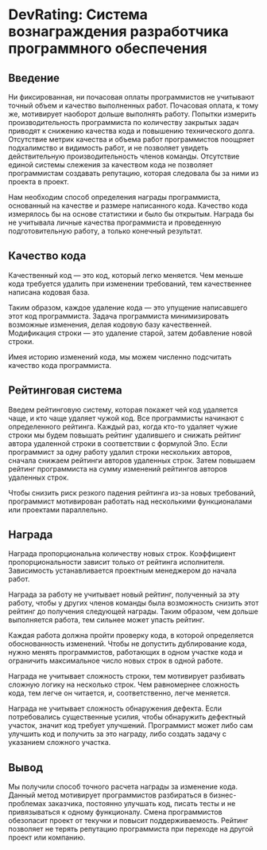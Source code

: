 # DevRating: Система вознаграждения разработчика программного обеспечения

## Введение

Ни фиксированная, ни почасовая оплаты программистов не учитывают точный объем и 
качество выполненных работ. Почасовая оплата, к тому же, мотивирует наоборот 
дольше выполнять работу. Попытки измерить производительность программиста по 
количеству закрытых задач приводят к снижению качества кода и повышению 
технического долга. Отсутствие метрик качества и объема работ программистов 
поощряет подхалимство и видимость работ, и не позволяет увидеть действительную 
производительность членов команды. Отсутствие единой системы слежения за 
качеством кода не позволяет программистам создавать репутацию, которая 
следовала бы за ними из проекта в проект.

Нам необходим способ определения награды программиста, основанный на качестве и 
размере написанного кода. Качество кода измерялось бы на основе статистики и 
было бы открытым. Награда бы не учитывала личные качества программиста и 
проведенную подготовительную работу, а только конечный результат.

## Качество кода

Качественный код — это код, который легко меняется. Чем меньше кода требуется 
удалить при изменении требований, тем качественнее написана кодовая база.

Таким образом, каждое удаление кода — это упущение написавшего этот код 
программиста. Задача программиста минимизировать возможные изменения, делая 
кодовую базу качественней. Модификация строки — это удаление старой, затем 
добавление новой строки.

Имея историю изменений кода, мы можем численно подсчитать качество кода 
программиста.

## Рейтинговая система

Введем рейтинговую систему, которая покажет чей код удаляется чаще, и кто чаще 
удаляет чужой код. Все программисты начинают с определенного рейтинга. Каждый 
раз, когда кто-то удаляет чужие строки мы будем повышать рейтинг удалившего и 
снижать рейтинг автора удаленной строки в соответствии с формулой Эло. Если 
программист за одну работу удалил строки нескольких авторов, сначала снижаем 
рейтинги авторов удаленных строк. Затем повышаем рейтинг программиста на сумму 
изменений рейтингов авторов удаленных строк.

Чтобы снизить риск резкого падения рейтинга из-за новых требований, программист 
мотивирован работать над несколькими функционалами или проектами параллельно.

## Награда

Награда пропорциональна количеству новых строк. Коэффициент пропорциональности 
зависит только от рейтинга исполнителя. Зависимость устанавливается проектным 
менеджером до начала работ.

Награда за работу не учитывает новый рейтинг, полученный за эту работу, чтобы 
у других членов команды была возможность снизить этот рейтинг до получения 
следующей награды. Таким образом, чем дольше выполняется работа, тем сильнее 
может упасть рейтинг.

Каждая работа должна пройти проверку кода, в которой определяется 
обоснованность изменений. Чтобы не допустить дублирование кода, нужно менять 
программистов, работающих в одном участке кода и ограничить максимальное число 
новых строк в одной работе.

Награда не учитывает сложность строки, тем мотивирует разбивать сложную 
логику на несколько строк. Чем равномернее сложность кода, тем легче он 
читается, и, соответственно, легче меняется.

Награда не учитывает сложность обнаружения дефекта. Если потребовались 
существенные усилия, чтобы обнаружить дефектный участок, значит код требует 
улучшений. Программист может либо сам улучшить код и получить за это награду, 
либо создать задачу с указанием сложного участка.

## Вывод

Мы получили способ точного расчета награды за изменение кода. Данный метод 
мотивирует программистов разбираться в бизнес-проблемах заказчика, постоянно 
улучшать код, писать тесты и не привязываться к одному функционалу. Смена 
программистов обезопасит проект от текучки и повысит поддерживаемость. 
Рейтинг позволяет не терять репутацию программиста при переходе на другой 
проект или компанию.
